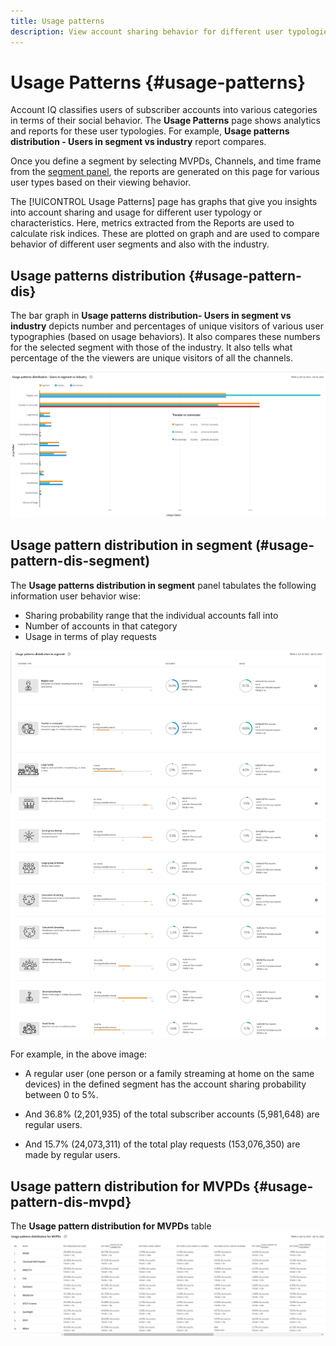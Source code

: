 ```yaml
---
title: Usage patterns
description: View account sharing behavior for different user typologies.
---
```


# Usage Patterns {#usage-patterns}

Account IQ classifies users of subscriber accounts into various categories in terms of their social behavior. The **Usage Patterns** page shows analytics and reports for these user typologies. For example, **Usage patterns distribution - Users in segment vs industry** report compares.

Once you define a segment by selecting MVPDs, Channels, and time frame from the [segment panel](/help/AccountIQ/segments-timeframe.md), the reports are generated on this page for various user types based on their viewing behavior.

The [!UICONTROL Usage Patterns] page has graphs that give you insights into account sharing and usage for different user typology or characteristics. Here, metrics extracted from the Reports are used to calculate risk indices. These are plotted on graph and are used to compare behavior of different user segments and also with the industry.

## Usage patterns distribution {#usage-pattern-dis}

The bar graph in **Usage patterns distribution- Users in segment vs industry** depicts number and percentages of unique visitors of various user typographies (based on usage behaviors). It also compares these numbers for the selected segment with those of the industry. It also tells what percentage of the the viewers are unique visitors of all the channels.

![](assets/segment-users-industry.png)

## Usage pattern distribution in segment (#usage-pattern-dis-segment)

The **Usage patterns distribution in segment** panel tabulates the following information user behavior wise:

* Sharing probability range that the individual accounts fall into
* Number of accounts in that category
* Usage in terms of play requests

![](assets/usage-pattern-segmentwise.png)

For example, in the above image:

* A regular user (one person or a family streaming at home on the same devices) in the defined segment has the account sharing probability between 0 to 5%.

* And 36.8% (2,201,935) of the total subscriber accounts (5,981,648) are regular users.

* And 15.7% (24,073,311) of the total play requests (153,076,350) are made by regular users.

## Usage pattern distribution for MVPDs {#usage-pattern-dis-mvpd}

The **Usage pattern distribution for MVPDs** table 
![](assets/usage-patterns-mvpdwise.png)


